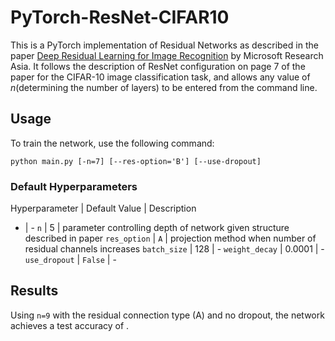 # PyTorch-ResNet-CIFAR10

This is a PyTorch implementation of Residual Networks as described in the paper [Deep Residual Learning for Image Recognition](https://arxiv.org/abs/1512.03385) by Microsoft Research Asia. It follows the description of ResNet configuration on page 7 of the paper for the CIFAR-10 image classification task, and allows any value of _n_(determining the number of layers) to be entered from the command line.

## Usage

To train the network, use the following command:

```python main.py [-n=7] [--res-option='B'] [--use-dropout]```

### Default Hyperparameters

Hyperparameter | Default Value | Description
- | -
`n` | 5 | parameter controlling depth of network given structure described in paper
`res_option` | `A` | projection method when number of residual channels increases
`batch_size` | 128 | -
`weight_decay` | 0.0001 | -
`use_dropout` | `False` | -

## Results

Using `n=9` with the residual connection type (A) and no dropout, the network achieves a test accuracy of .
